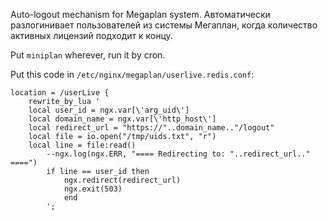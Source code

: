 Auto-logout mechanism for Megaplan system.
Автоматически разлогинивает пользователей из системы Мегаплан, когда количество активных лицензий подходит к концу.

Put ```miniplan``` wherever, run it by cron.

Put this code in ```/etc/nginx/megaplan/userlive.redis.conf```:
```
location = /userLive {
    rewrite_by_lua '
    local user_id = ngx.var[\'arg_uid\']
    local domain_name = ngx.var[\'http_host\']
    local redirect_url = "https://"..domain_name.."/logout"
    local file = io.open("/tmp/uids.txt", "r")
    local line = file:read()
        --ngx.log(ngx.ERR, "==== Redirecting to: "..redirect_url.." ====")
        if line == user_id then
            ngx.redirect(redirect_url)
            ngx.exit(503)
            end
        ';
```
